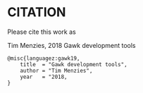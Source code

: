 # CITATION

Please cite this work as

Tim Menzies, 2018
Gawk development tools

    @misc{languagez:gawk19,
    	title  = "Gawk development tools",
    	author = "Tim Menzies",
    	year   = "2018,
    }

